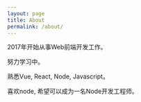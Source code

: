 ```yaml
---
layout: page
title: About
permalink: /about/
---
```

2017年开始从事Web前端开发工作。  

努力学习中。  

熟悉Vue, React, Node, Javascript。  

喜欢node, 希望可以成为一名Node开发工程师。
